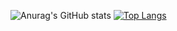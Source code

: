 <!-- ### Hi there 👋 -->

<!--
**shane-zeng/shane-zeng** is a ✨ _special_ ✨ repository because its `README.md` (this file) appears on your GitHub profile.

Here are some ideas to get you started:

- 🔭 I’m currently working on ...
- 🌱 I’m currently learning ...
- 👯 I’m looking to collaborate on ...
- 🤔 I’m looking for help with ...
- 💬 Ask me about ...
- 📫 How to reach me: ...
- 😄 Pronouns: ...
- ⚡ Fun fact: ...
-->

![Anurag's GitHub stats](https://github-readme-stats.vercel.app/api?username=shane-zeng&count_private=true&show_icons=true&theme=radical)
[![Top Langs](https://github-readme-stats.vercel.app/api/top-langs/?username=shane-zeng&layout=compact)](https://github.com/anuraghazra/github-readme-stats)
